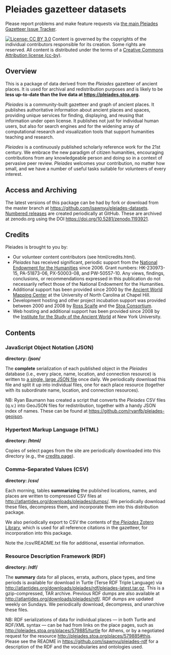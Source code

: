# Pleiades gazetteer datasets

Please report problems and make feature requests via [the main Pleiades Gazetteer Issue Tracker](https://github.com/isawnyu/pleiades-gazetteer/issues/).

[![License: CC BY 3.0](https://licensebuttons.net/l/by/3.0/80x15.png)](https://creativecommons.org/licenses/by/3.0/) Content is governed by the copyrights of the individual contributors responsible for its creation. Some rights are reserved. All content is distributed under the terms of a [Creative Commons Attribution license (cc-by)](https://creativecommons.org/licenses/by/3.0/).

## Overview

This is a package of data derived from the _Pleiades_ gazetteer of ancient places. It is used for archival and redistribution purposes and is likely to be __less up-to-date than the live data at https://pleiades.stoa.org.__

_Pleiades_ is a community-built gazetteer and graph of ancient places. It
publishes authoritative information about ancient places and spaces,
providing unique services for finding, displaying, and reusing that
information under open license. It publishes not just for individual human
users, but also for search engines and for the widening array of
computational research and visualization tools that support humanities
teaching and research.

_Pleiades_ is a continuously published scholarly reference work for the 21st
century. We embrace the new paradigm of citizen humanities, encouraging
contributions from any knowledgeable person and doing so in a context of
pervasive peer review. _Pleiades_ welcomes your contribution, no matter how
small, and we have a number of useful tasks suitable for volunteers of every
interest.

## Access and Archiving

The latest versions of this package can be had by fork or download from the master branch at https://github.com/isawnyu/pleiades-datasets. [Numbered releases](https://github.com/isawnyu/pleiades-datasets/releases) are created periodically at GitHub. These are archived at zenodo.org using the DOI https://doi.org/10.5281/zenodo.1193921.

## Credits

Pleiades is brought to you by:

  * Our volunteer content contributors (see html/credits.html).
  * _Pleiades_ has received significant, periodic support from the [National 
    Endowment for the Humanities](https://www.neh.gov) since 2006. Grant numbers: HK-230973-15, 
    PA-51873-06, PX-50003-08, and PW-50557-10. Any views, findings, 
    conclusions, or recommendations expressed in this publication do not 
    necessarily reflect those of the National Endowment for the Humanities.
  * Additional support has been provided since 2000 by the [Ancient World 
    Mapping Center](https://awmc.unc.edu) at the University of North Carolina at Chapel Hill.
  * Development hosting and other project incubation support was provided 
    between 2000 and 2008 by [Ross Scaife](https://en.wikipedia.org/wiki/Ross_Scaife) and the [Stoa Consortium](http://www.stoa.org/).
  * Web hosting and additional support has been provided since 2008 by the 
    [Institute for the Study of the Ancient World](http://isaw.nyu.edu) at New York University.

## Contents

### JavaScript Object Notation (JSON)

__directory: /json/__

The __complete__ serialization of each published object in the _Pleiades_ database (i.e., every place, name, location, and connection resource) is written to [a single, large JSON file](http://atlantides.org/downloads/pleiades/json/) once daily. We periodically download this file and split it up into individual files, one for each place resource (together with its subordinate name, location, and connection resources). 

NB: Ryan Baumann has created a script that converts the _Pleiades_ CSV files (q.v.) into GeoJSON files for redistribution, together with a handy JSON index of names. These can be found at https://github.com/ryanfb/pleiades-geojson.

### Hypertext Markup Language (HTML)

__directory: /html/__

Copies of select pages from the site are periodically downloaded into this directory (e.g., the [credits page](https://pleiades.stoa.org/credits)).

### Comma-Separated Values (CSV)

__directory: /csv/__

Each morning, tables __summarizing__ the published locations, names, and places are written to compressed CSV files at
http://atlantides.org/downloads/pleiades/dumps/. We periodically download these files, decompress them, and incorporate them into this distribution package.

We also periodically export to CSV the contents of [the _Pleiades_ Zotero Library](https://www.zotero.org/groups/2533/pleiades?), which is used for all reference citations in the gazetteer, for incorporation into this package. 

Note the /csv/README.txt file for additional, essential information.


### Resource Description Framework (RDF)

__directory: /rdf/__

The __summary__ data for all places, errata, authors, place types, and time periods
is available for download in Turtle (Terse RDF Triple Language) via
http://atlantides.org/downloads/pleiades/rdf/pleiades-latest.tar.gz. This is a
gzip-compressed, TAR archive. Previous RDF dumps are also available at
http://atlantides.org/downloads/pleiades/rdf/. RDF dumps are updated weekly on
Sundays. We periodically download, decompress, and unarchive these files. 

NB: RDF serializations of data for individual places — in both Turtle and
RDF/XML syntax — can be had from links on the place pages, such as
http://pleiades.stoa.org/places/579885/turtle for Athens, or by a negotiated
request for the resource http://pleiades.stoa.org/places/579885#this. Please
see the README in https://github.com/isawnyu/pleiades-rdf for a description of
the RDF and the vocabularies and ontologies used.

